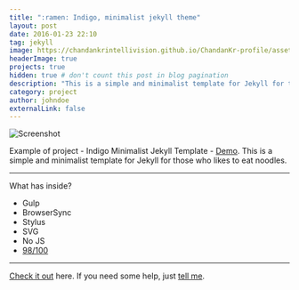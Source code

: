 ```yaml
---
title: ":ramen: Indigo, minimalist jekyll theme"
layout: post
date: 2016-01-23 22:10
tag: jekyll
image: https://chandankrintellivision.github.io/ChandanKr-profile/assets/images/jekyll-logo-light-solid.png
headerImage: true
projects: true
hidden: true # don't count this post in blog pagination
description: "This is a simple and minimalist template for Jekyll for those who likes to eat noodles."
category: project
author: johndoe
externalLink: false
---
```


![Screenshot](https://raw.githubusercontent.com/sergiokopplin/indigo/gh-pages/assets/screen-shot.png)

Example of project - Indigo Minimalist Jekyll Template - [Demo](https://chandankrintellivision.github.io/ChandanKr-profile/). This is a simple and minimalist template for Jekyll for those who likes to eat noodles.

---

What has inside?

- Gulp
- BrowserSync
- Stylus
- SVG
- No JS
- [98/100](https://developers.google.com/speed/pagespeed/insights/?url=http%3A%2F%2Fsergiokopplin.github.io%2Findigo%2F)

---

[Check it out](hhttps://chandankrintellivision.github.io/ChandanKr-profile/) here.
If you need some help, just [tell me](https://chandankrintellivision.github.io/ChandanKr-profile/issues).
